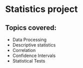 # Statistics project
## Topics covered:
- Data Processing
- Descriptive statistics
- Correlation
- Confidence Intervals
- Statistical Tests
